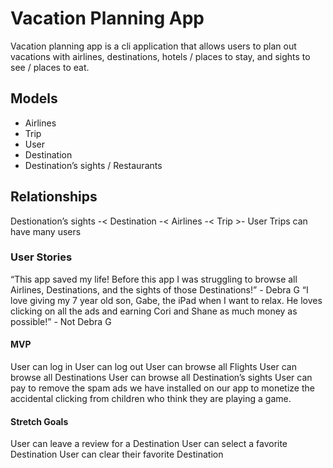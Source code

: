# Vacation Planning App

Vacation planning app is a cli application that allows users to plan out vacations with airlines, destinations, hotels / places to stay, and sights to see / places to eat.

## Models
* Airlines
* Trip
* User
* Destination
* Destination’s sights / Restaurants

## Relationships
Destionation’s sights -< Destination -< Airlines -< Trip >- User
Trips can have many users

### User Stories
“This app saved my life! Before this app I was struggling to browse all Airlines, Destinations, and the sights of those Destinations!” - Debra G
“I love giving my 7 year old son, Gabe, the iPad when I want to relax. He loves clicking on all the ads and earning Cori and Shane as much money as possible!” - Not Debra G

#### MVP 
User can log in
User can log out
User can browse all Flights 
User can browse all Destinations
User can browse all Destination’s sights
User can pay to remove the spam ads we have installed on our app to monetize the accidental clicking from children who think they are playing a game.


#### Stretch Goals
User can leave a review for a Destination
User can select a favorite Destination
User can clear their favorite Destination

